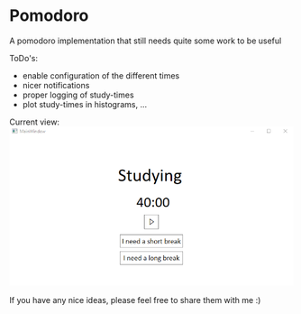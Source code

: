 # Pomodoro
A pomodoro implementation that still needs quite some work to be useful

ToDo's:
 - enable configuration of the different times
 - nicer notifications
 - proper logging of study-times
 - plot study-times in histograms, ...

Current view:
![current view](current_view.png)


If you have any nice ideas, please feel free to share them with me :)